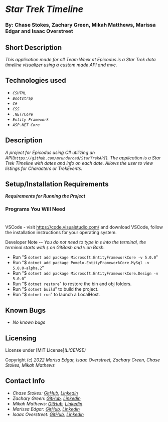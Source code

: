 # _Star Trek Timeline_

### By: Chase Stokes, Zachary Green, Mikah Matthews, Marissa Edgar and Isaac Overstreet

## Short Description
_This application made for c# Team Week at Epicodus is a Star Trek data timeline visualizer using a custom made API and mvc._

## Technologies used
* _`CSHTML`_
* _`Bootstrap`_
* _`C#`_
* _`CSS`_
* _`.NET/Core`_
* _`Entity Framework`_
* _`ASP.NET Core`_


## Description

_A project for Epicodus using C# utilizing an API(`https://github.com/mrunderoad/StarTrekAPI`). The application is a Star Trek Timeline with dates and info on each date. Allows the user to view listings for Characters or TrekEvents._

## Setup/Installation Requirements

<strong><em>Requirements for Running the Project</em></strong>

### Programs You Will Need
#
VSCode - visit https://code.visualstudio.com/ and download VSCode, follow the installation instructions for your operating system.

Developer Note -- <em>You do not need to type in `$` into the terminal, the terminal starts with `$` on GitBash and `%` on Bash.</em>

* Run "$ `dotnet add package Microsoft.EntityFrameworkCore -v 5.0.0`"
* Run "$ `dotnet add package Pomelo.EntityFrameworkCore.MySql -v 5.0.0-alpha.2`"
* Run "$ `dotnet add package Microsoft.EntityFrameworkCore.Design -v 5.0.0`"
* Run "$ `dotnet restore`" to restore the bin and obj folders.
* Run "$ `dotnet build`" to build the project.
* Run "$ `dotnet run`" to launch a LocalHost.





## Known Bugs

* _No known bugs_

## Licensing
License under [MIT License]_(LICENSE)_

Copyright (c) _2022_ _Marisa Edgar, Isaac Overstreet, Zachary Green, Chase Stokes, Mikah Mathews_

## Contact Info
* _Chase Stokes: [GitHub](https://github.com/Chase-Stokes), [Linkedin](https://www.linkedin.com/in/chasehstokes/)_
* _Zachary Green: [GitHub](https://github.com/Ultra-Zactimus), [Linkedin](https://www.linkedin.com/in/zachary-alexander-green/)_
* _Mikah Mathews: [GitHub](https://github.com/mikah-mathews), [Linkedin](https://www.linkedin.com/in/mikah-mathews/)_
* _Marissa Edgar: [GitHub](https://github.com/marisa-edgar), [Linkedin](https://www.linkedin.com/in/marisa-edgar/)_
* _Isaac Overstreet: [GitHub](https://github.com/mrunderoad), [Linkedin](https://www.linkedin.com/in/isaac-overstreet/)_

